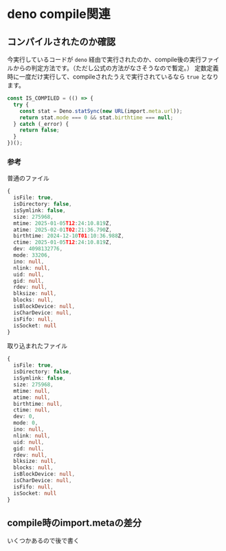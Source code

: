 # deno compile関連

## コンパイルされたのか確認

今実行しているコードが `deno` 経由で実行されたのか、compile後の実行ファイルからの判定方法です。（ただし公式の方法がなさそうなので暫定。）
定数定義時に一度だけ実行して、compileされたうえで実行されているなら `true` となります。

```ts
const IS_COMPILED = (() => {
  try {
    const stat = Deno.statSync(new URL(import.meta.url));
    return stat.mode === 0 && stat.birthtime === null;
  } catch (_error) {
    return false;
  }
})();
```

### 参考

普通のファイル

```ts
{
  isFile: true,
  isDirectory: false,
  isSymlink: false,
  size: 275968,
  mtime: 2025-01-05T12:24:10.819Z,
  atime: 2025-02-01T02:21:36.790Z,
  birthtime: 2024-12-10T01:10:36.988Z,
  ctime: 2025-01-05T12:24:10.819Z,
  dev: 4098132776,
  mode: 33206,
  ino: null,
  nlink: null,
  uid: null,
  gid: null,
  rdev: null,
  blksize: null,
  blocks: null,
  isBlockDevice: null,
  isCharDevice: null,
  isFifo: null,
  isSocket: null
}
```

取り込まれたファイル

```ts
{
  isFile: true,
  isDirectory: false,
  isSymlink: false,
  size: 275968,
  mtime: null,
  atime: null,
  birthtime: null,
  ctime: null,
  dev: 0,
  mode: 0,
  ino: null,
  nlink: null,
  uid: null,
  gid: null,
  rdev: null,
  blksize: null,
  blocks: null,
  isBlockDevice: null,
  isCharDevice: null,
  isFifo: null,
  isSocket: null
}
```

## compile時のimport.metaの差分

いくつかあるので後で書く

